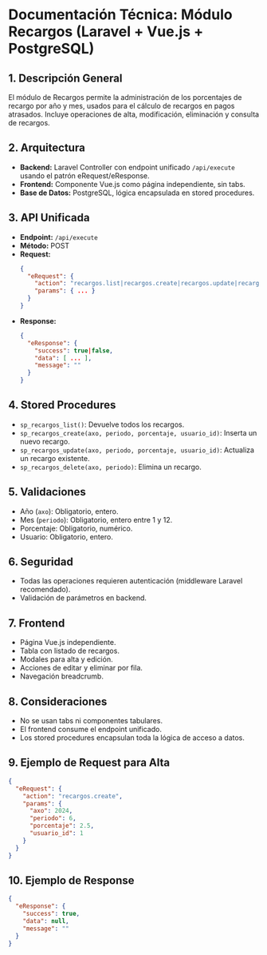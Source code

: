 # Documentación Técnica: Módulo Recargos (Laravel + Vue.js + PostgreSQL)

## 1. Descripción General
El módulo de Recargos permite la administración de los porcentajes de recargo por año y mes, usados para el cálculo de recargos en pagos atrasados. Incluye operaciones de alta, modificación, eliminación y consulta de recargos.

## 2. Arquitectura
- **Backend:** Laravel Controller con endpoint unificado `/api/execute` usando el patrón eRequest/eResponse.
- **Frontend:** Componente Vue.js como página independiente, sin tabs.
- **Base de Datos:** PostgreSQL, lógica encapsulada en stored procedures.

## 3. API Unificada
- **Endpoint:** `/api/execute`
- **Método:** POST
- **Request:**
  ```json
  {
    "eRequest": {
      "action": "recargos.list|recargos.create|recargos.update|recargos.delete",
      "params": { ... }
    }
  }
  ```
- **Response:**
  ```json
  {
    "eResponse": {
      "success": true|false,
      "data": [ ... ],
      "message": ""
    }
  }
  ```

## 4. Stored Procedures
- `sp_recargos_list()`: Devuelve todos los recargos.
- `sp_recargos_create(axo, periodo, porcentaje, usuario_id)`: Inserta un nuevo recargo.
- `sp_recargos_update(axo, periodo, porcentaje, usuario_id)`: Actualiza un recargo existente.
- `sp_recargos_delete(axo, periodo)`: Elimina un recargo.

## 5. Validaciones
- Año (`axo`): Obligatorio, entero.
- Mes (`periodo`): Obligatorio, entero entre 1 y 12.
- Porcentaje: Obligatorio, numérico.
- Usuario: Obligatorio, entero.

## 6. Seguridad
- Todas las operaciones requieren autenticación (middleware Laravel recomendado).
- Validación de parámetros en backend.

## 7. Frontend
- Página Vue.js independiente.
- Tabla con listado de recargos.
- Modales para alta y edición.
- Acciones de editar y eliminar por fila.
- Navegación breadcrumb.

## 8. Consideraciones
- No se usan tabs ni componentes tabulares.
- El frontend consume el endpoint unificado.
- Los stored procedures encapsulan toda la lógica de acceso a datos.

## 9. Ejemplo de Request para Alta
```json
{
  "eRequest": {
    "action": "recargos.create",
    "params": {
      "axo": 2024,
      "periodo": 6,
      "porcentaje": 2.5,
      "usuario_id": 1
    }
  }
}
```

## 10. Ejemplo de Response
```json
{
  "eResponse": {
    "success": true,
    "data": null,
    "message": ""
  }
}
```
